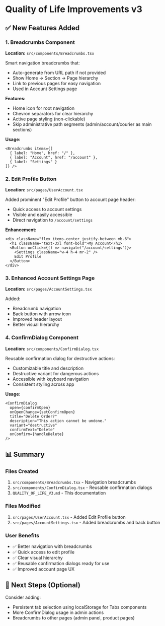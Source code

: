 # Quality of Life Improvements v3

## ✅ New Features Added

### 1. Breadcrumbs Component
**Location:** `src/components/Breadcrumbs.tsx`

Smart navigation breadcrumbs that:
- Auto-generate from URL path if not provided
- Show Home → Section → Page hierarchy
- Link to previous pages for easy navigation
- Used in Account Settings page

**Features:**
- Home icon for root navigation
- Chevron separators for clear hierarchy
- Active page styling (non-clickable)
- Skip administrative path segments (admin/account/courier as main sections)

**Usage:**
```tsx
<Breadcrumbs items={[
  { label: "Home", href: "/" },
  { label: "Account", href: "/account" },
  { label: "Settings" }
]} />
```

### 2. Edit Profile Button
**Location:** `src/pages/UserAccount.tsx`

Added prominent "Edit Profile" button to account page header:
- Quick access to account settings
- Visible and easily accessible
- Direct navigation to `/account/settings`

**Enhancement:**
```tsx
<div className="flex items-center justify-between mb-6">
  <h1 className="text-3xl font-bold">My Account</h1>
  <Button onClick={() => navigate("/account/settings")}>
    <Settings className="w-4 h-4 mr-2" />
    Edit Profile
  </Button>
</div>
```

### 3. Enhanced Account Settings Page
**Location:** `src/pages/AccountSettings.tsx`

Added:
- Breadcrumb navigation
- Back button with arrow icon
- Improved header layout
- Better visual hierarchy

### 4. ConfirmDialog Component
**Location:** `src/components/ConfirmDialog.tsx`

Reusable confirmation dialog for destructive actions:
- Customizable title and description
- Destructive variant for dangerous actions
- Accessible with keyboard navigation
- Consistent styling across app

**Usage:**
```tsx
<ConfirmDialog
  open={confirmOpen}
  onOpenChange={setConfirmOpen}
  title="Delete Order?"
  description="This action cannot be undone."
  variant="destructive"
  confirmText="Delete"
  onConfirm={handleDelete}
/>
```

## 📊 Summary

### Files Created
1. `src/components/Breadcrumbs.tsx` - Navigation breadcrumbs
2. `src/components/ConfirmDialog.tsx` - Reusable confirmation dialogs
3. `QUALITY_OF_LIFE_V3.md` - This documentation

### Files Modified
1. `src/pages/UserAccount.tsx` - Added Edit Profile button
2. `src/pages/AccountSettings.tsx` - Added breadcrumbs and back button

### User Benefits
- ✅ Better navigation with breadcrumbs
- ✅ Quick access to edit profile
- ✅ Clear visual hierarchy
- ✅ Reusable confirmation dialogs ready for use
- ✅ Improved account page UX

## 🎯 Next Steps (Optional)

Consider adding:
- Persistent tab selection using localStorage for Tabs components
- More ConfirmDialog usage in admin actions
- Breadcrumbs to other pages (admin panel, product pages)

